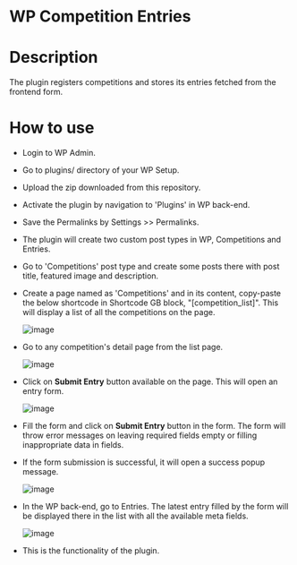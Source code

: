 # WP Competition Entries
# Description
   The plugin registers competitions and stores its entries fetched from the frontend form.

# How to use
* Login to WP Admin.
* Go to plugins/ directory of your WP Setup.
* Upload the zip downloaded from this repository.
* Activate the plugin by navigation to 'Plugins' in WP back-end.
* Save the Permalinks by Settings >> Permalinks.
* The plugin will create two custom post types in WP, Competitions and Entries.
* Go to 'Competitions' post type and create some posts there with post title, featured image and description.
* Create a page named as 'Competitions' and in its content, copy-paste the below shortcode in Shortcode GB block, "[competition_list]". This will display a list of all the competitions on the page.
  
  ![image](https://github.com/tanyaverma21/wp-competition-entries/assets/37866476/d4fcd432-1fe6-464e-9373-e6f6afcc2f99)

* Go to any competition's detail page from the list page.
  
  ![image](https://github.com/tanyaverma21/wp-competition-entries/assets/37866476/0eb0c162-cd66-4916-8d02-63ce336542d9)

* Click on **Submit Entry** button available on the page. This will open an entry form.
  
  ![image](https://github.com/tanyaverma21/wp-competition-entries/assets/37866476/f0ee1b79-d153-4da0-bf1b-e965fd442ba2)

* Fill the form and click on **Submit Entry** button in the form. The form will throw error messages on leaving required fields empty or filling inappropriate data in fields.
* If the form submission is successful, it will open a success popup message.

  ![image](https://github.com/tanyaverma21/wp-competition-entries/assets/37866476/c6868be6-0207-4d76-b7ab-aea21834acf5)

* In the WP back-end, go to Entries. The latest entry filled by the form will be displayed there in the list with all the available meta fields.

  ![image](https://github.com/tanyaverma21/wp-competition-entries/assets/37866476/254cdbb2-6cd0-4d6e-a4ff-2541948144b7)

* This is the functionality of the plugin.

